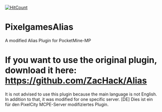 [![HitCount](http://hits.dwyl.io/YTiStrafeNubzHD/PixelgamesAlias.svg)](http://hits.dwyl.io/YTiStrafeNubzHD/PixelgamesAlias)

# PixelgamesAlias

A modified Alias Plugin for PocketMine-MP
# If you want to use the original plugin, download it here: https://github.com/ZacHack/Alias

It is not advised to use this plugin because the main language is not English. In addition to that, it was modified for one specific server.
[DE] Dies ist ein für den PixelCity MCPE-Server modifiziertes Plugin.
